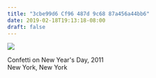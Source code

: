 ```yaml
---
title: "3cbe99d6 Cf96 487d 9c68 87a456a44bb6"
date: 2019-02-18T19:13:18-08:00
draft: false
---
```


![](https://d17enza3bfujl8.cloudfront.net/14360011_01.jpg)

Confetti on New Year's Day, 2011</br>
New York, New York
